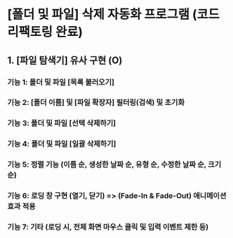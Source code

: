 # [폴더 및 파일] 삭제 자동화 프로그램 (코드 리팩토링 완료)

## 1. [파일 탐색기] 유사 구현 (O)

### 기능 1: 폴더 및 파일 [목록 불러오기]
### 기능 2: [폴더 이름] 및 [파일 확장자] 필터링(검색) 및 초기화
### 기능 3: 폴더 및 파일 [선택 삭제하기]
### 기능 4: 폴더 및 파일 [일괄 삭제하기]
### 기능 5: 정렬 기능 (이름 순, 생성한 날짜 순, 유형 순, 수정한 날짜 순, 크기 순)
### 기능 6: 로딩 창 구현 (열기, 닫기) => (Fade-In & Fade-Out) 애니메이션 효과 적용
### 기능 7: 기타 (로딩 시, 전체 화면 마우스 클릭 및 입력 이벤트 제한 등)
